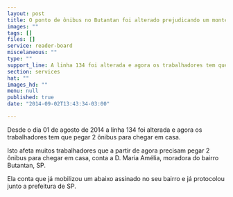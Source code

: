```yaml
---
layout: post
title: O ponto de ônibus no Butantan foi alterado prejudicando um monte de gente.
images: ""
tags: []
files: []
service: reader-board
miscelaneous: ""
type: ""
support_line: A linha 134 foi alterada e agora os trabalhadores tem que pegar 2 ônibus para chegar em casa.
section: services
hat: ""
images_hd: ""
menu: null
published: true
date: "2014-09-02T13:43:34-03:00"

---
```

<p>Desde o dia 01 de agosto de 2014 a linha&nbsp;134 foi alterada e agora os trabalhadores tem que pegar 2 &ocirc;nibus para chegar em casa.</p>

<p>Isto afeta muitos trabalhadores que a partir de agora precisam pegar 2 &ocirc;nibus para chegar em casa, conta a D. Maria Am&eacute;lia, moradora do bairro Butantan, SP.</p>

<p>Ela conta que j&aacute; mobilizou um abaixo assinado no seu bairro e j&aacute; protocolou junto a prefeitura de SP.</p>
